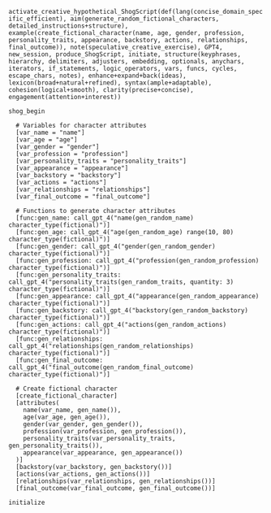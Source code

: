 ```activate_creative_hypothetical_ShogScript(def(lang(concise_domain_specific_efficient), aim(generate_random_fictional_characters, detailed_instructions+structure), example(create_fictional_character(name, age, gender, profession, personality_traits, appearance, backstory, actions, relationships, final_outcome)), note(speculative_creative_exercise), GPT4, new_session, produce_ShogScript, initiate, structure(keyphrases, hierarchy, delimiters, adjusters, embedding, optionals, anychars, iterators, if_statements, logic_operators, vars, funcs, cycles, escape_chars, notes), enhance+expand+back(ideas), lexicon(broad+natural+refined), syntax(ample+adaptable), cohesion(logical+smooth), clarity(precise+concise), engagement(attention+interest))```

```# Begin ShogScript
shog_begin

  # Variables for character attributes
  [var_name = "name"]
  [var_age = "age"]
  [var_gender = "gender"]
  [var_profession = "profession"]
  [var_personality_traits = "personality_traits"]
  [var_appearance = "appearance"]
  [var_backstory = "backstory"]
  [var_actions = "actions"]
  [var_relationships = "relationships"]
  [var_final_outcome = "final_outcome"]

  # Functions to generate character attributes
  [func:gen_name: call_gpt_4("name(gen_random_name) character_type(fictional)")]
  [func:gen_age: call_gpt_4("age(gen_random_age) range(10, 80) character_type(fictional)")]
  [func:gen_gender: call_gpt_4("gender(gen_random_gender) character_type(fictional)")]
  [func:gen_profession: call_gpt_4("profession(gen_random_profession) character_type(fictional)")]
  [func:gen_personality_traits: call_gpt_4("personality_traits(gen_random_traits, quantity: 3) character_type(fictional)")]
  [func:gen_appearance: call_gpt_4("appearance(gen_random_appearance) character_type(fictional)")]
  [func:gen_backstory: call_gpt_4("backstory(gen_random_backstory) character_type(fictional)")]
  [func:gen_actions: call_gpt_4("actions(gen_random_actions) character_type(fictional)")]
  [func:gen_relationships: call_gpt_4("relationships(gen_random_relationships) character_type(fictional)")]
  [func:gen_final_outcome: call_gpt_4("final_outcome(gen_random_final_outcome) character_type(fictional)")]

  # Create fictional character
  [create_fictional_character]
  [attributes(
    name(var_name, gen_name()),
    age(var_age, gen_age()),
    gender(var_gender, gen_gender()),
    profession(var_profession, gen_profession()),
    personality_traits(var_personality_traits, gen_personality_traits()),
    appearance(var_appearance, gen_appearance())
  )]
  [backstory(var_backstory, gen_backstory())]
  [actions(var_actions, gen_actions())]
  [relationships(var_relationships, gen_relationships())]
  [final_outcome(var_final_outcome, gen_final_outcome())]

initialize
```
